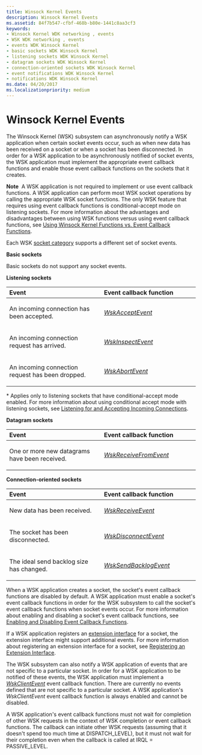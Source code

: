 ```yaml
---
title: Winsock Kernel Events
description: Winsock Kernel Events
ms.assetid: 84f7b547-cfbf-468b-b80e-1441c8aa3cf3
keywords:
- Winsock Kernel WDK networking , events
- WSK WDK networking , events
- events WDK Winsock Kernel
- basic sockets WDK Winsock Kernel
- listening sockets WDK Winsock Kernel
- datagram sockets WDK Winsock Kernel
- connection-oriented sockets WDK Winsock Kernel
- event notifications WDK Winsock Kernel
- notifications WDK Winsock Kernel
ms.date: 04/20/2017
ms.localizationpriority: medium
---
```


# Winsock Kernel Events


The Winsock Kernel (WSK) subsystem can asynchronously notify a WSK application when certain socket events occur, such as when new data has been received on a socket or when a socket has been disconnected. In order for a WSK application to be asynchronously notified of socket events, the WSK application must implement the appropriate event callback functions and enable those event callback functions on the sockets that it creates.

**Note**  A WSK application is not required to implement or use event callback functions. A WSK application can perform most WSK socket operations by calling the appropriate WSK socket functions. The only WSK feature that requires using event callback functions is conditional-accept mode on listening sockets. For more information about the advantages and disadvantages between using WSK functions versus using event callback functions, see [Using Winsock Kernel Functions vs. Event Callback Functions](using-winsock-kernel-functions-vs--event-callback-functions.md).

 

Each WSK [socket category](winsock-kernel-socket-categories.md) supports a different set of socket events.

**Basic sockets**

Basic sockets do not support any socket events.

**Listening sockets**

<table>
<colgroup>
<col width="50%" />
<col width="50%" />
</colgroup>
<thead>
<tr class="header">
<th align="left">Event</th>
<th align="left">Event callback function</th>
</tr>
</thead>
<tbody>
<tr class="odd">
<td align="left"><p>An incoming connection has been accepted.</p></td>
<td align="left"><p><a href="https://msdn.microsoft.com/library/windows/hardware/ff571120" data-raw-source="[&lt;em&gt;WskAcceptEvent&lt;/em&gt;](https://msdn.microsoft.com/library/windows/hardware/ff571120)"><em>WskAcceptEvent</em></a></p></td>
</tr>
<tr class="even">
<td align="left"><p>An incoming connection request has arrived.<em></p></td>
<td align="left"><p><a href="https://msdn.microsoft.com/library/windows/hardware/ff571137" data-raw-source="[&lt;em&gt;WskInspectEvent&lt;/em&gt;](https://msdn.microsoft.com/library/windows/hardware/ff571137)"><em>WskInspectEvent</em></a></p></td>
</tr>
<tr class="odd">
<td align="left"><p>An incoming connection request has been dropped.</em></p></td>
<td align="left"><p><a href="https://msdn.microsoft.com/library/windows/hardware/ff571108" data-raw-source="[&lt;em&gt;WskAbortEvent&lt;/em&gt;](https://msdn.microsoft.com/library/windows/hardware/ff571108)"><em>WskAbortEvent</em></a></p></td>
</tr>
</tbody>
</table>

 

\* Applies only to listening sockets that have conditional-accept mode enabled. For more information about using conditional accept mode with listening sockets, see [Listening for and Accepting Incoming Connections](listening-for-and-accepting-incoming-connections.md).

**Datagram sockets**

<table>
<colgroup>
<col width="50%" />
<col width="50%" />
</colgroup>
<thead>
<tr class="header">
<th align="left">Event</th>
<th align="left">Event callback function</th>
</tr>
</thead>
<tbody>
<tr class="odd">
<td align="left"><p>One or more new datagrams have been received.</p></td>
<td align="left"><p><a href="https://msdn.microsoft.com/library/windows/hardware/ff571142" data-raw-source="[&lt;em&gt;WskReceiveFromEvent&lt;/em&gt;](https://msdn.microsoft.com/library/windows/hardware/ff571142)"><em>WskReceiveFromEvent</em></a></p></td>
</tr>
</tbody>
</table>

 

**Connection-oriented sockets**

<table>
<colgroup>
<col width="50%" />
<col width="50%" />
</colgroup>
<thead>
<tr class="header">
<th align="left">Event</th>
<th align="left">Event callback function</th>
</tr>
</thead>
<tbody>
<tr class="odd">
<td align="left"><p>New data has been received.</p></td>
<td align="left"><p><a href="https://msdn.microsoft.com/library/windows/hardware/ff571140" data-raw-source="[&lt;em&gt;WskReceiveEvent&lt;/em&gt;](https://msdn.microsoft.com/library/windows/hardware/ff571140)"><em>WskReceiveEvent</em></a></p></td>
</tr>
<tr class="even">
<td align="left"><p>The socket has been disconnected.</p></td>
<td align="left"><p><a href="https://msdn.microsoft.com/library/windows/hardware/ff571130" data-raw-source="[&lt;em&gt;WskDisconnectEvent&lt;/em&gt;](https://msdn.microsoft.com/library/windows/hardware/ff571130)"><em>WskDisconnectEvent</em></a></p></td>
</tr>
<tr class="odd">
<td align="left"><p>The ideal send backlog size has changed.</p></td>
<td align="left"><p><a href="https://msdn.microsoft.com/library/windows/hardware/ff571147" data-raw-source="[&lt;em&gt;WskSendBacklogEvent&lt;/em&gt;](https://msdn.microsoft.com/library/windows/hardware/ff571147)"><em>WskSendBacklogEvent</em></a></p></td>
</tr>
</tbody>
</table>

 

When a WSK application creates a socket, the socket's event callback functions are disabled by default. A WSK application must enable a socket's event callback functions in order for the WSK subsystem to call the socket's event callback functions when socket events occur. For more information about enabling and disabling a socket's event callback functions, see [Enabling and Disabling Event Callback Functions](enabling-and-disabling-event-callback-functions.md).

If a WSK application registers an [extension interface](winsock-kernel-extension-interfaces.md) for a socket, the extension interface might support additional events. For more information about registering an extension interface for a socket, see [Registering an Extension Interface](registering-an-extension-interface.md).

The WSK subsystem can also notify a WSK application of events that are not specific to a particular socket. In order for a WSK application to be notified of these events, the WSK application must implement a [*WskClientEvent*](https://msdn.microsoft.com/library/windows/hardware/ff571123) event callback function. There are currently no events defined that are not specific to a particular socket. A WSK application's *WskClientEvent* event callback function is always enabled and cannot be disabled.

A WSK application's event callback functions must not wait for completion of other WSK requests in the context of WSK completion or event callback functions. The callback can initiate other WSK requests (assuming that it doesn't spend too much time at DISPATCH\_LEVEL), but it must not wait for their completion even when the callback is called at IRQL = PASSIVE\_LEVEL.

 

 





